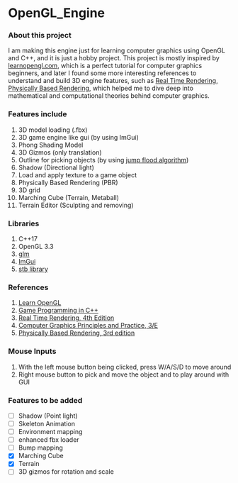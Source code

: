 # OpenGL_Engine

### About this project 
I am making this engine just for learning computer graphics using OpenGL and C++, and it is just a hobby project. This project is mostly inspired by [learnopengl.com](learnopengl.com), which is a perfect tutorial for computer graphics beginners, and later I found some more interesting references to understand and build 3D engine features, such as [Real Time Rendering](https://www.amazon.com/Real-Time-Rendering-Fourth-Tomas-Akenine-M%C3%B6ller/dp/1138627003), [Physically Based Rendering](https://www.amazon.com/Physically-Based-Rendering-Theory-Implementation/dp/0128006455), which helped me to dive deep into mathematical and computational theories behind computer graphics.  

### Features include
 1. 3D model loading (.fbx)
 2. 3D game engine like gui (by using ImGui)
 3. Phong Shading Model
 4. 3D Gizmos (only translation)
 5. Outline for picking objects (by using [jump flood algorithm](https://www.comp.nus.edu.sg/~tants/jfa.html))
 6. Shadow (Directional light)
 7. Load and apply texture to a game object
 8. Physically Based Rendering (PBR)
 9. 3D grid
 10. Marching Cube (Terrain, Metaball)
 11. Terrain Editor (Sculpting and removing)

### Libraries
 1. C++17
 2. OpenGL 3.3
 3. [glm](https://github.com/g-truc/glm)
 4. [ImGui](https://github.com/ocornut/imgui)
 5. [stb library](https://github.com/nothings/stb)

### References
 1. [Learn OpenGL](learnopengl.com)
 2. [Game Programming in C++](https://www.amazon.com/Game-Programming-Creating-Games-Design/dp/0134597206)
 3. [Real Time Rendering, 4th Edition](https://www.amazon.com/Real-Time-Rendering-Fourth-Tomas-Akenine-M%C3%B6ller/dp/1138627003)
 4. [Computer Graphics Principles and Practice, 3/E](https://www.amazon.com/Computer-Graphics-Principles-Practice-3rd/dp/0321399528)
 5. [Physically Based Rendering, 3rd edition](https://www.amazon.com/Physically-Based-Rendering-Theory-Implementation/dp/0128006455)

### Mouse Inputs
 1. With the left mouse button being clicked, press W/A/S/D to move around
 2. Right mouse button to pick and move the object and to play around with GUI
 
### Features to be added
- [ ] Shadow (Point light)
- [ ] Skeleton Animation
- [ ] Environment mapping
- [ ] enhanced fbx loader
- [ ] Bump mapping
- [X] Marching Cube
- [X] Terrain
- [ ] 3D gizmos for rotation and scale
